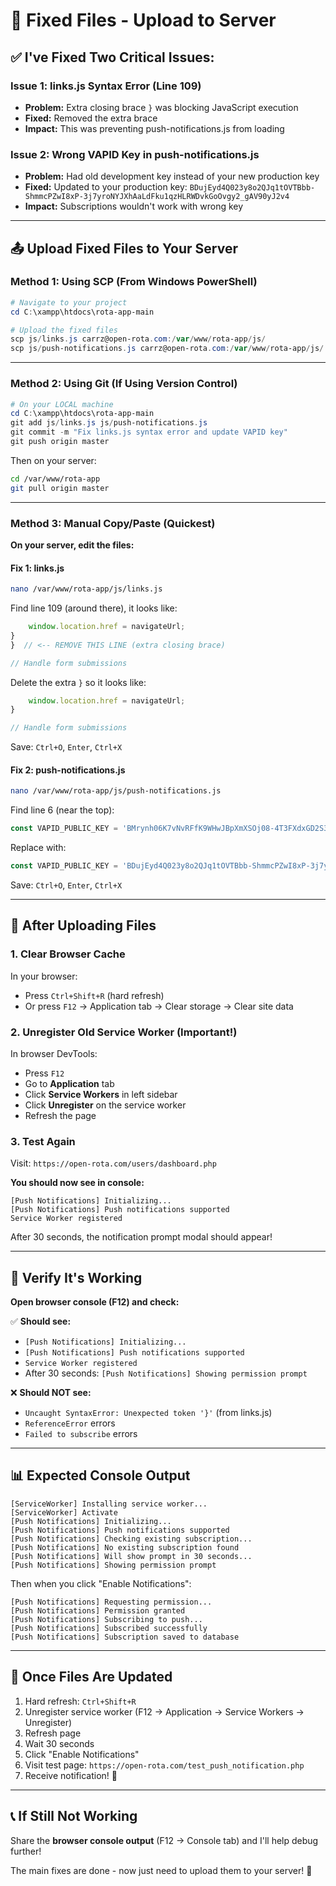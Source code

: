 # 🔧 Fixed Files - Upload to Server

## ✅ I've Fixed Two Critical Issues:

### Issue 1: links.js Syntax Error (Line 109)
- **Problem:** Extra closing brace `}` was blocking JavaScript execution
- **Fixed:** Removed the extra brace
- **Impact:** This was preventing push-notifications.js from loading

### Issue 2: Wrong VAPID Key in push-notifications.js  
- **Problem:** Had old development key instead of your new production key
- **Fixed:** Updated to your production key: `BDujEyd4Q023y8o2QJq1tOVTBbb-ShmmcPZwI8xP-3j7yroNYJXhAaLdFku1qzHLRWDvkGoOvgy2_gAV90yJ2v4`
- **Impact:** Subscriptions wouldn't work with wrong key

---

## 📤 Upload Fixed Files to Your Server

### Method 1: Using SCP (From Windows PowerShell)

```powershell
# Navigate to your project
cd C:\xampp\htdocs\rota-app-main

# Upload the fixed files
scp js/links.js carrz@open-rota.com:/var/www/rota-app/js/
scp js/push-notifications.js carrz@open-rota.com:/var/www/rota-app/js/
```

---

### Method 2: Using Git (If Using Version Control)

```powershell
# On your LOCAL machine
cd C:\xampp\htdocs\rota-app-main
git add js/links.js js/push-notifications.js
git commit -m "Fix links.js syntax error and update VAPID key"
git push origin master
```

Then on your server:
```bash
cd /var/www/rota-app
git pull origin master
```

---

### Method 3: Manual Copy/Paste (Quickest)

**On your server, edit the files:**

#### Fix 1: links.js
```bash
nano /var/www/rota-app/js/links.js
```

Find line 109 (around there), it looks like:
```javascript
    window.location.href = navigateUrl;
}
}  // <-- REMOVE THIS LINE (extra closing brace)

// Handle form submissions
```

Delete the extra `}` so it looks like:
```javascript
    window.location.href = navigateUrl;
}

// Handle form submissions
```

Save: `Ctrl+O`, `Enter`, `Ctrl+X`

#### Fix 2: push-notifications.js
```bash
nano /var/www/rota-app/js/push-notifications.js
```

Find line 6 (near the top):
```javascript
const VAPID_PUBLIC_KEY = 'BMrynh06K7vNvRFfK9WHwJBpXmXSOj08-4T3FXdxGD2S3LrW0HHbxF0XtqOWwp3Vj3XLchLXvKJqS5K6kY6K-fU';
```

Replace with:
```javascript
const VAPID_PUBLIC_KEY = 'BDujEyd4Q023y8o2QJq1tOVTBbb-ShmmcPZwI8xP-3j7yroNYJXhAaLdFku1qzHLRWDvkGoOvgy2_gAV90yJ2v4';
```

Save: `Ctrl+O`, `Enter`, `Ctrl+X`

---

## 🔄 After Uploading Files

### 1. Clear Browser Cache
In your browser:
- Press `Ctrl+Shift+R` (hard refresh)
- Or press `F12` → Application tab → Clear storage → Clear site data

### 2. Unregister Old Service Worker (Important!)
In browser DevTools:
- Press `F12`
- Go to **Application** tab
- Click **Service Workers** in left sidebar
- Click **Unregister** on the service worker
- Refresh the page

### 3. Test Again
Visit: `https://open-rota.com/users/dashboard.php`

**You should now see in console:**
```
[Push Notifications] Initializing...
[Push Notifications] Push notifications supported
Service Worker registered
```

After 30 seconds, the notification prompt modal should appear!

---

## 🧪 Verify It's Working

**Open browser console (F12) and check:**

✅ **Should see:**
- `[Push Notifications] Initializing...`
- `[Push Notifications] Push notifications supported`
- `Service Worker registered`
- After 30 seconds: `[Push Notifications] Showing permission prompt`

❌ **Should NOT see:**
- `Uncaught SyntaxError: Unexpected token '}'` (from links.js)
- `ReferenceError` errors
- `Failed to subscribe` errors

---

## 📊 Expected Console Output

```
[ServiceWorker] Installing service worker...
[ServiceWorker] Activate
[Push Notifications] Initializing...
[Push Notifications] Push notifications supported
[Push Notifications] Checking existing subscription...
[Push Notifications] No existing subscription found
[Push Notifications] Will show prompt in 30 seconds...
[Push Notifications] Showing permission prompt
```

Then when you click "Enable Notifications":
```
[Push Notifications] Requesting permission...
[Push Notifications] Permission granted
[Push Notifications] Subscribing to push...
[Push Notifications] Subscribed successfully
[Push Notifications] Subscription saved to database
```

---

## 🎉 Once Files Are Updated

1. Hard refresh: `Ctrl+Shift+R`
2. Unregister service worker (F12 → Application → Service Workers → Unregister)
3. Refresh page
4. Wait 30 seconds
5. Click "Enable Notifications"
6. Visit test page: `https://open-rota.com/test_push_notification.php`
7. Receive notification! 🔔

---

## 📞 If Still Not Working

Share the **browser console output** (F12 → Console tab) and I'll help debug further!

The main fixes are done - now just need to upload them to your server! 🚀
